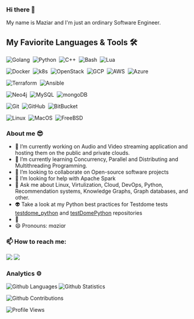 ### Hi there 👋

My name is Maziar and I'm just an ordinary Software Engineer.

<!--
**sojoudian/sojoudian** is a ✨ _special_ ✨ repository because its `README.md` (this file) appears on your GitHub profile.

Here are some ideas to get you started:
-->

## My Faviorite Languages & Tools 🛠

![Golang](https://img.shields.io/badge/-Golang%20❤️-05122A?style=flat&logo=go&logoColor=white)&nbsp;
![Python](https://img.shields.io/badge/-Python%20%EF%B8%8F-05122A?style=flat&logo=python&logoColor=white)&nbsp;
![C++](https://img.shields.io/badge/-C++-05122A?style=flat&logo=cplusplus&logoColor=white)&nbsp;
![Bash](https://img.shields.io/badge/-Bash%20%EF%B8%8F-05122A?style=flat&logo=Linux&logoColor=white)&nbsp;
![Lua](https://img.shields.io/badge/-Lua-05122A?style=flat&logo=Lua&logoColor=white)&nbsp;

![Docker](https://img.shields.io/badge/-Docker-05122A?style=flat&logo=docker)&nbsp;
![k8s](https://img.shields.io/badge/-Kubernetes-05122A?style=flat&logo=Kubernetes)&nbsp;
![OpenStack](https://img.shields.io/badge/-OpenStack-05122A?style=flat&logo=OpenStack)&nbsp;
![GCP](https://img.shields.io/badge/-GoogleCloud-05122A?style=flat&logo=GoogleCloud)&nbsp;
![AWS](https://img.shields.io/badge/-AWS-05122A?style=flat&logo=Amazon)&nbsp;
![Azure](https://img.shields.io/badge/-Azure-05122A?style=flat&logo=MicrosoftAzure)&nbsp;

![Terraform](https://img.shields.io/badge/-Terraform-05122A?style=flat&logo=Terraform)&nbsp;
![Ansible](https://img.shields.io/badge/-Ansible-05122A?style=flat&logo=Ansible)&nbsp;

![Neo4j](https://img.shields.io/badge/-Neo4j-05122A?style=flat&logo=neo4j&logoColor=white)&nbsp;
![MySQL](https://img.shields.io/badge/-MySQL-05122A?style=flat&logo=MySQL&logoColor=white)&nbsp;
![mongoDB](https://img.shields.io/badge/-mongoDB-05122A?style=flat&logo=mongoDB&logoColor=white)&nbsp;

![Git](https://img.shields.io/badge/-Git-05122A?style=flat&logo=git)&nbsp;
![GitHub](https://img.shields.io/badge/-GitHub-05122A?style=flat&logo=github)&nbsp;
![BitBucket](https://img.shields.io/badge/-BitBucket-05122A?style=flat&logo=bitbucket)&nbsp;

![Linux](https://img.shields.io/badge/-Linux-05122A?style=flat&logo=linux&logoColor=white)&nbsp;
![MacOS](https://img.shields.io/badge/-MacOS-05122A?style=flat&logo=apple&logoColor=white)&nbsp;
![FreeBSD](https://img.shields.io/badge/-FreeBSD-05122A?style=flat&logo=FreeBSD&logoColor=white)&nbsp;

### About me 😎

- 🔭 I’m currently working on Audio and Video streaming application and hosting them on the public and private clouds.
- 🌱 I’m currently learning Concurrency, Parallel and Distributing and Multithreading Programming.
- 👯 I’m looking to collaborate on Open-source software projects
- 🤔 I’m looking for help with Apache Spark
- 💬 Ask me about Linux, Virtulization, Cloud, DevOps, Python, Recommendation systems, Knowledge Graphs, Graph databases, and other.
- 👽 Take a look at my Python best practices for Testdome tests [testdome_python](https://github.com/sojoudian/testdome_python) and [testDomePython](https://github.com/sojoudian/testDomePython) repositories
- 🤖
- 😄 Pronouns: mɑziɑr

### 📫 How to reach me:

<!-- [@sojodyan](http://twitter.com/sojodyan/) on twitter anf <p align="left"> -->

<p><a href="https://twitter.com/sojoudian"><img src="https://img.shields.io/badge/-Twitter-0077B5?style=flat&logo=Twitter&logoColor=white"/></a>   <a href="https://www.linkedin.com/in/sojoudian"><img src="https://img.shields.io/badge/-LinkedIn-0077B5?style=flat&logo=Linkedin&logoColor=white"/></a></p>

### Analytics ⚙️

![Github Languages](https://github-readme-stats.vercel.app/api/top-langs/?username=sojoudian&layout=compact&count_private=true) ![Github Statistics](https://github-readme-stats.vercel.app/api/?username=sojoudian&count_private=true&show_icons=true&theme=tokyonight)

![Github Contributions](https://github-readme-streak-stats.herokuapp.com/?user=sojoudian&hide_border=true)

![Profile Views](https://estruyf-github.azurewebsites.net/api/VisitorHit?user=sojoudian&repo=sojoudian&countColorcountColor)

<!-- - ⚡ Fun fact: ... -->
